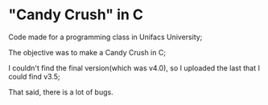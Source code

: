 # "Candy Crush" in C

Code made for a programming class in Unifacs University;

The objective was to make a Candy Crush in C;

I couldn't find the final version(which was v4.0), so I uploaded the last that I could find v3.5;

That said, there is a lot of bugs.
